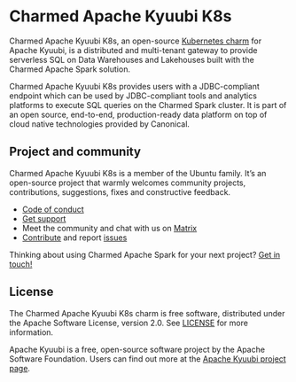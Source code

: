 # Charmed Apache Kyuubi K8s

Charmed Apache Kyuubi K8s, an open-source [Kubernetes charm](https://juju.is/docs/olm/charmed-operator) for Apache Kyuubi, is a distributed and multi-tenant gateway to provide serverless SQL on Data Warehouses and Lakehouses built with the Charmed Apache Spark solution.

Charmed Apache Kyuubi K8s provides users with a JDBC-compliant endpoint which can be used by JDBC-compliant tools and analytics platforms to execute SQL queries on the Charmed Spark cluster.
It is part of an open source, end-to-end, production-ready data platform on top of cloud native technologies provided by Canonical.

<!--
# Navigation

SEE TEMPLATE
-->

## Project and community

Charmed Apache Kyuubi K8s is a member of the Ubuntu family. It’s an open-source project that warmly welcomes community projects, contributions, suggestions, fixes and constructive feedback.

- [Code of conduct](https://ubuntu.com/community/code-of-conduct)
- [Get support](https://canonical.com/data)
- Meet the community and chat with us on [Matrix](https://matrix.to/#/#charmhub-data-platform:ubuntu.com)
- [Contribute](https://github.com/canonical/kyuubi-k8s-operator/blob/main/CONTRIBUTING.md) and report [issues](https://github.com/canonical/kyuubi-k8s-operator/issues/new)

Thinking about using Charmed Apache Spark for your next project? [Get in touch!](https://canonical.com/data)

## License

The Charmed Apache Kyuubi K8s charm is free software, distributed under the Apache Software License, version 2.0. See [LICENSE](https://github.com/canonical/kyuubi-k8s-operator/blob/main/LICENSE) for more information.

Apache Kyuubi is a free, open-source software project by the Apache Software Foundation. Users can find out more at the [Apache Kyuubi project page](https://kyuubi.apache.org/).
